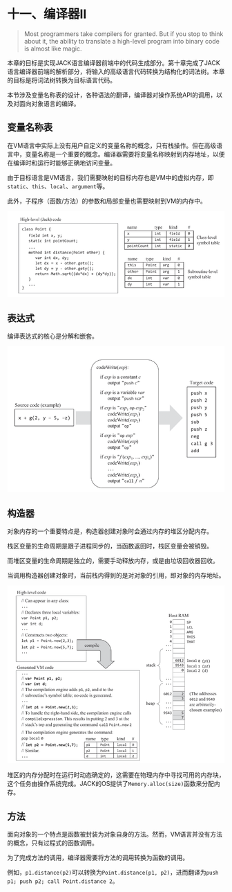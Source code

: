 # 十一、编译器II

> Most programmers take compilers for granted. But if you stop to think about it, the ability to translate a high-level program into binary code is almost like magic.

本章的目标是实现JACK语言编译器前端中的代码生成部分。第十章完成了JACK语言编译器前端的解析部分，将输入的高级语言代码转换为结构化的词法树。本章的目标是将词法树转换为目标语言代码。

本节涉及变量名称表的设计，各种语法的翻译，编译器对操作系统API的调用，以及对面向对象语言的编译。

## 变量名称表

在VM语言中实际上没有用户自定义的变量名称的概念，只有栈操作。但在高级语言中，变量名称是一个重要的概念。编译器需要将变量名称映射到内存地址，以便在编译时和运行时能够正确地访问变量。

由于目标语言是VM语言，我们需要映射的目标内存也是VM中的虚拟内存，即`static`、`this`、`local`、`argument`等。

此外，子程序（函数/方法）的参数和局部变量也需要映射到VM的内存中。

![alt text](../images/Ch1101_variables.png)

## 表达式

编译表达式的核心是分解和嵌套。

![alt text](../images/Ch1102_expression.png)

## 构造器

对象内存的一个重要特点是，构造器创建对象时会通过内存的堆区分配内存。

栈区变量的生命周期是跟子进程同步的，当函数返回时，栈区变量会被销毁。

而堆区变量的生命周期是独立的，需要手动释放内存，或是由垃圾回收器回收。

当调用构造器创建对象时，当前栈内得到的是对对象的引用，即对象的内存地址。

![alt text](../images/Ch1103_object.png)

堆区的内存分配时在运行时动态确定的，这需要在物理内存中寻找可用的内存块，这个任务由操作系统完成。JACK的OS提供了`Memory.alloc(size)`函数来分配内存。

## 方法

面向对象的一个特点是函数被封装为对象自身的方法。然而，VM语言并没有方法的概念，只有过程式的函数调用。

为了完成方法的调用，编译器需要将方法的调用转换为函数的调用。

例如，`p1.distance(p2)`可以转换为`Point.distance(p1, p2)`，进而翻译为`push p1; push p2; call Point.distance 2`。